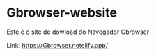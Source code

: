 # Gbrowser-website

Este é o site de dowload do Navegador Gbrowser

Link: https://Gbrowser.netelify.app/
